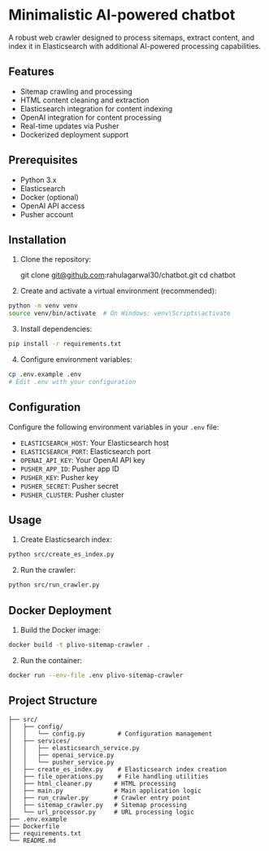 # Minimalistic AI-powered chatbot

A robust web crawler designed to process sitemaps, extract content, and index it in Elasticsearch with additional AI-powered processing capabilities.

## Features

- Sitemap crawling and processing
- HTML content cleaning and extraction
- Elasticsearch integration for content indexing
- OpenAI integration for content processing
- Real-time updates via Pusher
- Dockerized deployment support

## Prerequisites

- Python 3.x
- Elasticsearch
- Docker (optional)
- OpenAI API access
- Pusher account

## Installation

1. Clone the repository:

    git clone git@github.com:rahulagarwal30/chatbot.git
    cd chatbot

2. Create and activate a virtual environment (recommended):

```bash
python -m venv venv
source venv/bin/activate  # On Windows: venv\Scripts\activate
```

3. Install dependencies:

```bash
pip install -r requirements.txt
```

4. Configure environment variables:

```bash
cp .env.example .env
# Edit .env with your configuration
```

## Configuration

Configure the following environment variables in your `.env` file:

- `ELASTICSEARCH_HOST`: Your Elasticsearch host
- `ELASTICSEARCH_PORT`: Elasticsearch port
- `OPENAI_API_KEY`: Your OpenAI API key
- `PUSHER_APP_ID`: Pusher app ID
- `PUSHER_KEY`: Pusher key
- `PUSHER_SECRET`: Pusher secret
- `PUSHER_CLUSTER`: Pusher cluster

## Usage

1. Create Elasticsearch index:

```bash
python src/create_es_index.py
```

2. Run the crawler:

```bash
python src/run_crawler.py
```

## Docker Deployment

1. Build the Docker image:

```bash
docker build -t plivo-sitemap-crawler .
```

2. Run the container:

```bash
docker run --env-file .env plivo-sitemap-crawler
```

## Project Structure

```
├── src/
│   ├── config/
│   │   └── config.py         # Configuration management
│   ├── services/
│   │   ├── elasticsearch_service.py
│   │   ├── openai_service.py
│   │   └── pusher_service.py
│   ├── create_es_index.py    # Elasticsearch index creation
│   ├── file_operations.py    # File handling utilities
│   ├── html_cleaner.py      # HTML processing
│   ├── main.py              # Main application logic
│   ├── run_crawler.py       # Crawler entry point
│   ├── sitemap_crawler.py   # Sitemap processing
│   └── url_processor.py     # URL processing logic
├── .env.example
├── Dockerfile
├── requirements.txt
└── README.md
```

